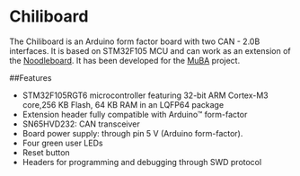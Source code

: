 # Chiliboard
The Chiliboard is an Arduino form factor board with two CAN - 2.0B interfaces. It is based on STM32F105 MCU and can work as an extension of the [Noodleboard](https://github.com/javifercep/Noodleboard). It has been developed for the [MuBA](http://javisfryingchips.com/portfolio/detail/multi-bus-analyzer/) project.

##Features

 * STM32F105RGT6 microcontroller featuring 32-bit ARM Cortex-M3 core,256 KB Flash, 64 KB RAM in an LQFP64 package
 * Extension header fully compatible with Arduino™ form-factor
 * SN65HVD232: CAN transceiver
 * Board power supply: through pin 5 V (Arduino form-factor).
 * Four green user LEDs
 * Reset button
 * Headers for programming and debugging through SWD protocol
